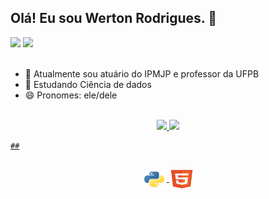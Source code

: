 ## Olá! Eu sou Werton Rodrigues. 👋 

<div align="left">
    <a href = "mailto:wertonr.adv@gmail.com"><img src="https://img.shields.io/badge/-Gmail-%23333?style=for-the-badge&logo=gmail&logoColor=white" target="_blank"></a>
    <a href="https://www.linkedin.com/in/werton-rodrigues/" target="_blank"><img src="https://img.shields.io/badge/-LinkedIn-%230077B5?style=for-the-badge&logo=linkedin&logoColor=white" target="_blank"></a> 
</div>
<br>

- 🔭 Atualmente sou atuário do IPMJP e professor da UFPB
- 🌱 Estudando Ciência de dados
- 😄 Pronomes: ele/dele

<br>

<div align="center">
  <a href="https://github.com/wertonr">
  <img height="180em" src="https://github-readme-stats.vercel.app/api?username=wertonr&show_icons=true&theme=dracula&include_all_commits=true&count_private=true"/>
  <img height="180em" src="https://github-readme-stats.vercel.app/api/top-langs/?username=wertonr&layout=compact&langs_count=7&theme=dracula"/>
</div>
  
    ##
    
<div align="center"><br>
    <img align="center" alt="Python" height="30" width="40" src="https://raw.githubusercontent.com/devicons/devicon/master/icons/python/python-original.svg">
    <img align="center" alt="HTML" height="30" width="40" src="https://raw.githubusercontent.com/devicons/devicon/master/icons/html5/html5-original.svg">
    
</div> 

##
  
<!--
**wertonr/wertonr** is a ✨ _special_ ✨ repository because its `README.md` (this file) appears on your GitHub profile.
Here are some ideas to get you started:
- 🔭 I’m currently working on ...
- 🌱 I’m currently learning ...
- 👯 I’m looking to collaborate on ...
- 🤔 I’m looking for help with ...
- 💬 Ask me about ...
- 📫 How to reach me: ...
- 😄 Pronouns: ...
- ⚡ Fun fact: ...
-->
